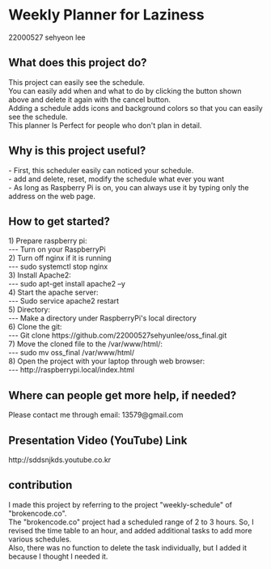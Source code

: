 # Weekly Planner for Laziness

22000527 sehyeon lee

<h2>What does this project do?</h3>
This project can easily see the schedule.<br>
You can easily add when and what to do by clicking the button shown above and delete it again with the cancel button.<br>
Adding a schedule adds icons and background colors so that you can easily see the schedule.<br>
This planner Is Perfect for people who don't plan in detail.<br>

<h2>Why is this project useful?</h3> 
- First, this scheduler easily can noticed your schedule.<br>
- add and delete, reset, modify the schedule what ever you want<br>
- As long as Raspberry Pi is on, you can always use it by typing only the address on the web page.<br>
<h2>How to get started? </h3>
<div>
1) Prepare raspberry pi: <br>--- Turn on your RaspberryPi<br>
2) Turn off nginx if it is running <br>---   sudo systemctl stop nginx<br>
3) Install Apache2:<br>---  sudo apt-get install apache2 –y<br>
4) Start the apache server:<br>---   Sudo service apache2 restart<br>
5) Directory:<br>---    Make a directory under RaspberryPi's local directory<br>
6) Clone the git:<br>---   Git clone https://github.com/22000527sehyunlee/oss_final.git<br>
7) Move the cloned file to the /var/www/html/:<br>---   sudo mv oss_final /var/www/html/<br>
8) Open the project with your laptop through web browser:<br>---    http://raspberrypi.local/index.html<br>
  
</div>
<h2>Where can people get more help, if needed? </h3>
Please contact me through email: 13579@gmail.com<br>
<h2>Presentation Video (YouTube) Link</h3> 
http://sddsnjkds.youtube.co.kr<br>
<h2>contribution</h3>
I made this project by referring to the project "weekly-schedule" of "brokencode.co".<br>
The "brokencode.co" project had a scheduled range of 2 to 3 hours. So, I revised the time table to an hour, and added additional tasks to add more various schedules. <br>Also, there was no function to delete the task individually, but I added it because I thought I needed it.
